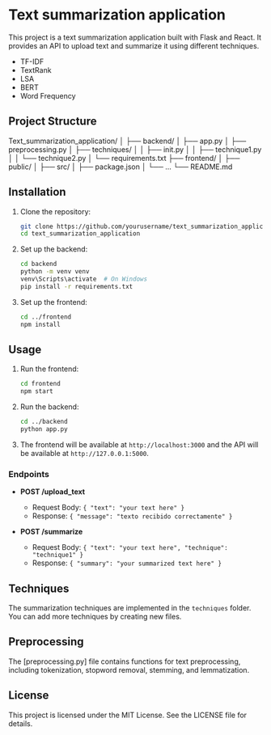 # Text summarization application

This project is a text summarization application built with Flask and React. It provides an API to upload text and summarize it using different techniques.

- TF-IDF
- TextRank
- LSA
- BERT
- Word Frequency

## Project Structure

Text_summarization_application/ 
│ ├── backend/ 
│ ├── app.py 
│ ├── preprocessing.py 
│ ├── techniques/ 
│ │ ├── init.py 
│ │ ├── technique1.py 
│ │ └── technique2.py 
│ └── requirements.txt 
├── frontend/ 
│ ├── public/ 
│ ├── src/ 
│ ├── package.json 
│ └── ... 
└── README.md

## Installation

1. Clone the repository:
    ```sh
    git clone https://github.com/yourusername/text_summarization_application.git
    cd text_summarization_application
    ```

2. Set up the backend:
    ```sh
    cd backend
    python -m venv venv
    venv\Scripts\activate  # On Windows
    pip install -r requirements.txt
    ```

3. Set up the frontend:
    ```sh
    cd ../frontend
    npm install
    ````

## Usage

1. Run the frontend:
    ```sh
    cd frontend
    npm start
    ```

2. Run the backend:
    ```sh
    cd ../backend
    python app.py
    ```

3. The frontend will be available at `http://localhost:3000` and the API will be available at `http://127.0.0.1:5000`.


### Endpoints

- **POST /upload_text**
    - Request Body: `{ "text": "your text here" }`
    - Response: `{ "message": "texto recibido correctamente" }`

- **POST /summarize**
    - Request Body: `{ "text": "your text here", "technique": "technique1" }`
    - Response: `{ "summary": "your summarized text here" }`

## Techniques

The summarization techniques are implemented in the `techniques` folder. You can add more techniques by creating new files.

## Preprocessing

The [preprocessing.py] file contains functions for text preprocessing, including tokenization, stopword removal, stemming, and lemmatization.

## License

This project is licensed under the MIT License. See the LICENSE file for details.